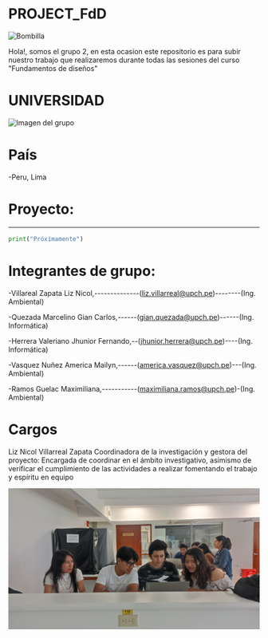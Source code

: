 # **PROJECT_FdD** 
![Bombilla](<https://i.gifer.com/YkAw.gif>)

Hola!, somos el grupo 2, en esta ocasion este repositorio es para subir nuestro trabajo que realizaremos durante todas las sesiones del curso "Fundamentos de diseños"


# UNIVERSIDAD
![Imagen del grupo](<https://semanadelcannabis.cayetano.edu.pe/assets/img/logo-upch.png>)


# País
-Peru, Lima

# Proyecto:
----------------------------------
```python
print("Próximamente")

```

# **Integrantes de grupo:**
-Villareal Zapata Liz Nicol,--------------(liz.villarreal@upch.pe)--------(Ing. Ambiental)

-Quezada Marcelino Gian Carlos,------(gian.quezada@upch.pe)------(Ing. Informática)

-Herrera Valeriano Jhunior Fernando,--(jhunior.herrera@upch.pe)----(Ing. Informática)

-Vasquez Nuñez America Mailyn,------(america.vasquez@upch.pe)---(Ing. Ambiental)

-Ramos Guelac Maximiliana,-----------(maximiliana.ramos@upch.pe)-(Ing. Ambiental)

# Cargos
Liz Nicol Villarreal Zapata Coordinadora de la investigación y gestora del proyecto:  Encargada de coordinar en el ámbito investigativo, asimismo de verificar el cumplimiento de las actividades a realizar fomentando el trabajo y espíritu en equipo

![Imagen del grupo](<Imagenes/Grupo 2.jpeg>)
